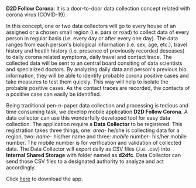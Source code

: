 <b>D2D Follow Corona</b>: It is a door-to-door data collection concept related with corona virus (COVID-19).
<p> In this concept, one or two data collectors will go to every house of an assigned or a chosen small region (i.e. para or road)
to collect data of every person in regular basis (i.e. every day or after every one day). The data ranges from each person's
biological information (i.e. sex, age, etc.), travel history and heatlh history (i.e. presence of previously recorded deseases)
to daily corona related symptoms, daily travel and contact trace. The collected data will be sent to an central board consiting
of data scientists and specialized doctors. By analyzing daily data and person's previous bio information, they will be able to
identify probable corona positive cases and take measures to test them quickly. This way will help to isolate the probable
positive cases. As the contact traces are recorded, the contacts of a positive case can easily be identified. </p>

<p>Being traditional pen-n-paper data collection and processing is tedious and time consuming task, we develop mobile application <b>D2D Follow Corona</b>.
A data collector can use this wonderfully developed tool for easy data collection. The application require a <b>Data Collector</b> to be registered.
This registration takes three things, one: <i>area</i>- he/she is collecting data for a region, two: <i>name</i>- his/her name and three:
<i>mobile</i> number- his/her mobile number. The mobile number is for verification and validation of collected data. The Data Collector will export 
daily as CSV files (.i.e. .csv) into <b>Internal Shared Storage</b> with folder named as <b>d2dfc</b>.
Data Collector can send those CSV files to a designated authority to analyze and act accordingly.
</p>

Click <a href="https://github.com/cd-dpk/d2dfc/blob/alpha/app/release/app-release.apk?raw=true">here</a> to download the app.
